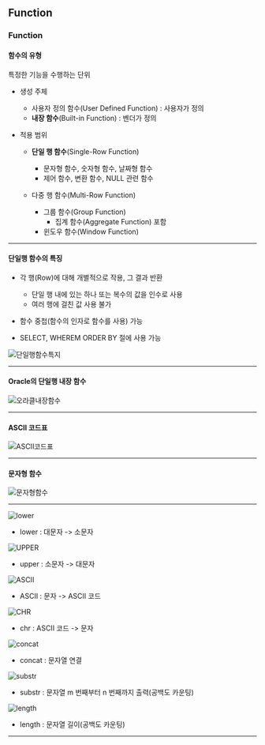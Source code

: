 ## Function
### Function
#### 함수의 유형
특정한 기능을 수행하는 단위

- 생성 주체
  - 사용자 정의 함수(User Defined Function) : 사용자가 정의
  - **내장 함수**(Built-in Function) : 벤더가 정의

    
- 적용 범위
  - **단일 행 함수**(Single-Row Function)
    - 문자형 함수, 숫자형 함수, 날짜형 함수
    - 제어 함수, 변환 함수, NULL 관련 함수
 
  - 다중 행 함수(Multi-Row Function)
    - 그룹 함수(Group Function)
      - 집계 함수(Aggregate Function) 포함
    - 윈도우 함수(Window Function)


---

#### 단일행 함수의 특징
- 각 행(Row)에 대해 개별적으로 작용, 그 결과 반환
  - 단일 행 내에 있는 하나 또는 복수의 값을 인수로 사용
  - 여러 행에 걸친 값 사용 불가

- 함수 중첩(함수의 인자로 함수를 사용) 가능

- SELECT, WHEREM ORDER BY 절에 사용 가능

![단일행함수특지](https://github.com/silverywaves/IT_ACADEMY/assets/155939946/4d8f74e6-5739-4822-aeab-420634772b9b)



---

#### Oracle의 단일행 내장 함수

![오라클내장함수](https://github.com/silverywaves/IT_ACADEMY/assets/155939946/2f352ee3-7ee9-4568-8195-6d629c3f945b)


---

#### ASCII 코드표

![ASCII코드표](https://github.com/silverywaves/IT_ACADEMY/assets/155939946/dd906ba3-238d-490c-8c65-9cfeed6b66af)


---

#### 문자형 함수

![문자형함수](https://github.com/silverywaves/IT_ACADEMY/assets/155939946/9c501bd2-ef00-4df5-9b51-ba40569e2c44)


---


![lower](https://github.com/silverywaves/IT_ACADEMY/assets/155939946/278103f9-7721-4c94-88e9-c9986e73fe46)

- lower : 대문자 -> 소문자


![UPPER](https://github.com/silverywaves/IT_ACADEMY/assets/155939946/956ebe93-06c4-42ae-a1ed-dd6510ab51d5)

- upper : 소문자 -> 대문자

![ASCII](https://github.com/silverywaves/IT_ACADEMY/assets/155939946/c52101c2-f671-4a6b-aa9f-de640bd4ce81)


- ASCII : 문자 -> ASCII 코드
  

![CHR](https://github.com/silverywaves/IT_ACADEMY/assets/155939946/a8b9c506-afc2-4c12-8b96-ba50a17c8ad5)

- chr : ASCII 코드 -> 문자


![concat](https://github.com/silverywaves/IT_ACADEMY/assets/155939946/bf28a42c-421d-4203-8b88-2d5ea196430a)


- concat  : 문자열 연결


![substr](https://github.com/silverywaves/IT_ACADEMY/assets/155939946/0211097f-d33b-46fb-b5d2-06d342b787a6)


- substr : 문자열 m 번째부터 n 번째까지 출력(공백도 카운팅)


![length](https://github.com/silverywaves/IT_ACADEMY/assets/155939946/4ec536a0-8844-4e4a-afa9-7922c8bc61d6)

- length : 문자열 길이(공백도 카운팅)


---







